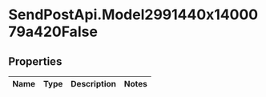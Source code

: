 # SendPostApi.Model2991440x1400079a420False

## Properties
Name | Type | Description | Notes
------------ | ------------- | ------------- | -------------


